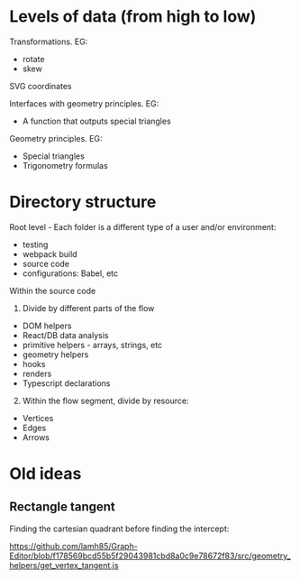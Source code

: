# Levels of data (from high to low)

Transformations. EG:
* rotate
* skew

SVG coordinates

Interfaces with geometry principles. EG:
* A function that outputs special triangles

Geometry principles. EG:
* Special triangles
* Trigonometry formulas

# Directory structure

Root level - Each folder is a different type of a user and/or environment:
* testing
* webpack build
* source code
* configurations: Babel, etc

Within the source code
1. Divide by different parts of the flow
  * DOM helpers
  * React/DB data analysis
  * primitive helpers - arrays, strings, etc
  * geometry helpers
  * hooks
  * renders
  * Typescript declarations
2. Within the flow segment, divide by resource:
  * Vertices
  * Edges
  * Arrows

# Old ideas

## Rectangle tangent

Finding the cartesian quadrant before finding the intercept:

https://github.com/lamh85/Graph-Editor/blob/f178569bcd55b5f29043981cbd8a0c9e78672f83/src/geometry_helpers/get_vertex_tangent.js